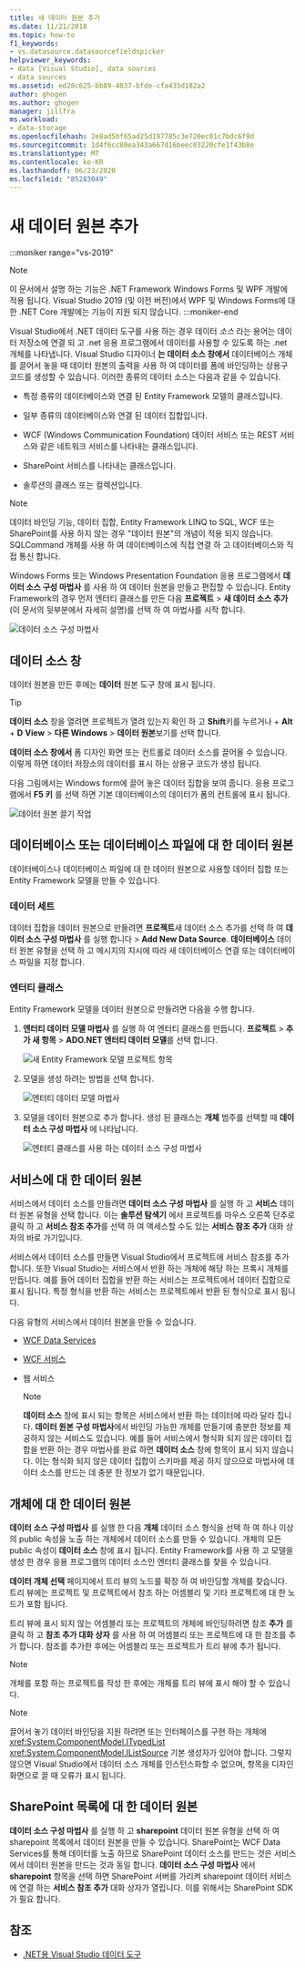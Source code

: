 ```yaml
---
title: 새 데이터 원본 추가
ms.date: 11/21/2018
ms.topic: how-to
f1_keywords:
- vs.datasource.datasourcefieldspicker
helpviewer_keywords:
- data [Visual Studio], data sources
- data sources
ms.assetid: ed28c625-bb89-4037-bfde-cfa435d182a2
author: ghogen
ms.author: ghogen
manager: jillfra
ms.workload:
- data-storage
ms.openlocfilehash: 2e8ad5bf65ad25d197785c3e720ec01c7bdc6f9d
ms.sourcegitcommit: 1d4f6cc80ea343a667d16beec03220cfe1f43b8e
ms.translationtype: MT
ms.contentlocale: ko-KR
ms.lasthandoff: 06/23/2020
ms.locfileid: "85283049"
---
```

# <a name="add-new-data-sources"></a>새 데이터 원본 추가

:::moniker range="vs-2019"
> [!NOTE]
> 이 문서에서 설명 하는 기능은 .NET Framework Windows Forms 및 WPF 개발에 적용 됩니다. Visual Studio 2019 (및 이전 버전)에서 WPF 및 Windows Forms에 대 한 .NET Core 개발에는 기능이 지원 되지 않습니다.
:::moniker-end

Visual Studio에서 .NET 데이터 도구를 사용 하는 경우 데이터 *소스* 라는 용어는 데이터 저장소에 연결 되 고 .net 응용 프로그램에서 데이터를 사용할 수 있도록 하는 .net 개체를 나타냅니다. Visual Studio 디자이너 **는 데이터 소스 창에서** 데이터베이스 개체를 끌어서 놓을 때 데이터 원본의 출력을 사용 하 여 데이터를 폼에 바인딩하는 상용구 코드를 생성할 수 있습니다. 이러한 종류의 데이터 소스는 다음과 같을 수 있습니다.

- 특정 종류의 데이터베이스와 연결 된 Entity Framework 모델의 클래스입니다.

- 일부 종류의 데이터베이스와 연결 된 데이터 집합입니다.

- WCF (Windows Communication Foundation) 데이터 서비스 또는 REST 서비스와 같은 네트워크 서비스를 나타내는 클래스입니다.

- SharePoint 서비스를 나타내는 클래스입니다.

- 솔루션의 클래스 또는 컬렉션입니다.

> [!NOTE]
> 데이터 바인딩 기능, 데이터 집합, Entity Framework LINQ to SQL, WCF 또는 SharePoint를 사용 하지 않는 경우 "데이터 원본"의 개념이 적용 되지 않습니다. SQLCommand 개체를 사용 하 여 데이터베이스에 직접 연결 하 고 데이터베이스와 직접 통신 합니다.

Windows Forms 또는 Windows Presentation Foundation 응용 프로그램에서 **데이터 소스 구성 마법사** 를 사용 하 여 데이터 원본을 만들고 편집할 수 있습니다. Entity Framework의 경우 먼저 엔터티 클래스를 만든 다음 **프로젝트**  >  **새 데이터 소스 추가** (이 문서의 뒷부분에서 자세히 설명)를 선택 하 여 마법사를 시작 합니다.

![데이터 소스 구성 마법사](../data-tools/media/data-source-configuration-wizard.png)

## <a name="data-sources-window"></a>데이터 소스 창

데이터 원본을 만든 후에는 **데이터** 원본 도구 창에 표시 됩니다.

> [!TIP]
> **데이터 소스** 창을 열려면 프로젝트가 열려 있는지 확인 하 고 **Shift**키를 누르거나 + **Alt** + **D** **View**  >  **다른 Windows**  >  **데이터 원본**보기를 선택 합니다.

**데이터 소스 창에서** 폼 디자인 화면 또는 컨트롤로 데이터 소스를 끌어올 수 있습니다. 이렇게 하면 데이터 저장소의 데이터를 표시 하는 상용구 코드가 생성 됩니다.

다음 그림에서는 Windows form에 끌어 놓은 데이터 집합을 보여 줍니다. 응용 프로그램에서 **F5 키** 를 선택 하면 기본 데이터베이스의 데이터가 폼의 컨트롤에 표시 됩니다.

![데이터 원본 끌기 작업](../data-tools/media/raddata-data-source-drag-operation.png)

## <a name="data-source-for-a-database-or-a-database-file"></a>데이터베이스 또는 데이터베이스 파일에 대 한 데이터 원본

데이터베이스나 데이터베이스 파일에 대 한 데이터 원본으로 사용할 데이터 집합 또는 Entity Framework 모델을 만들 수 있습니다.

### <a name="dataset"></a>데이터 세트

데이터 집합을 데이터 원본으로 만들려면 **프로젝트**새 데이터 소스 추가를 선택 하 여 **데이터 소스 구성 마법사** 를 실행 합니다  >  **Add New Data Source**. **데이터베이스** 데이터 원본 유형을 선택 하 고 메시지의 지시에 따라 새 데이터베이스 연결 또는 데이터베이스 파일을 지정 합니다.

### <a name="entity-classes"></a>엔터티 클래스

Entity Framework 모델을 데이터 원본으로 만들려면 다음을 수행 합니다.

1. **엔터티 데이터 모델 마법사** 를 실행 하 여 엔터티 클래스를 만듭니다. **프로젝트**  >  **추가 새 항목**  >  **ADO.NET 엔터티 데이터 모델**를 선택 합니다.

   ![새 Entity Framework 모델 프로젝트 항목](../data-tools/media/raddata-new-entity-framework-model-project-item.png)

1. 모델을 생성 하려는 방법을 선택 합니다.

   ![엔터티 데이터 모델 마법사](../data-tools/media/raddata-entity-data-model-wizard.png)

1. 모델을 데이터 원본으로 추가 합니다. 생성 된 클래스는 **개체** 범주를 선택할 때 **데이터 소스 구성 마법사** 에 나타납니다.

   ![엔터티 클래스를 사용 하는 데이터 소스 구성 마법사](../data-tools/media/raddata-data-source-configuration-wizard-with-entity-classes.png)

## <a name="data-source-for-a-service"></a>서비스에 대 한 데이터 원본

서비스에서 데이터 소스를 만들려면 **데이터 소스 구성 마법사** 를 실행 하 고 **서비스** 데이터 원본 유형을 선택 합니다. 이는 **솔루션 탐색기** 에서 프로젝트를 마우스 오른쪽 단추로 클릭 하 고 **서비스 참조 추가**를 선택 하 여 액세스할 수도 있는 **서비스 참조 추가** 대화 상자의 바로 가기입니다.

서비스에서 데이터 소스를 만들면 Visual Studio에서 프로젝트에 서비스 참조를 추가 합니다. 또한 Visual Studio는 서비스에서 반환 하는 개체에 해당 하는 프록시 개체를 만듭니다. 예를 들어 데이터 집합을 반환 하는 서비스는 프로젝트에서 데이터 집합으로 표시 됩니다. 특정 형식을 반환 하는 서비스는 프로젝트에서 반환 된 형식으로 표시 됩니다.

다음 유형의 서비스에서 데이터 원본을 만들 수 있습니다.

- [WCF Data Services](/dotnet/framework/data/wcf/wcf-data-services-overview)

- [WCF 서비스](../data-tools/windows-communication-foundation-services-and-wcf-data-services-in-visual-studio.md)

- 웹 서비스

    > [!NOTE]
    > **데이터 소스** 창에 표시 되는 항목은 서비스에서 반환 하는 데이터에 따라 달라 집니다. **데이터 원본 구성 마법사**에서 바인딩 가능한 개체를 만들기에 충분한 정보를 제공하지 않는 서비스도 있습니다. 예를 들어 서비스에서 형식화 되지 않은 데이터 집합을 반환 하는 경우 마법사를 완료 하면 **데이터 소스** 창에 항목이 표시 되지 않습니다. 이는 형식화 되지 않은 데이터 집합이 스키마를 제공 하지 않으므로 마법사에 데이터 소스를 만드는 데 충분 한 정보가 없기 때문입니다.

## <a name="data-source-for-an-object"></a>개체에 대 한 데이터 원본

**데이터 소스 구성 마법사** 를 실행 한 다음 **개체** 데이터 소스 형식을 선택 하 여 하나 이상의 public 속성을 노출 하는 개체에서 데이터 소스를 만들 수 있습니다. 개체의 모든 public 속성이 **데이터 소스** 창에 표시 됩니다. Entity Framework를 사용 하 고 모델을 생성 한 경우 응용 프로그램의 데이터 소스인 엔터티 클래스를 찾을 수 있습니다.

**데이터 개체 선택** 페이지에서 트리 뷰의 노드를 확장 하 여 바인딩할 개체를 찾습니다. 트리 뷰에는 프로젝트 및 프로젝트에서 참조 하는 어셈블리 및 기타 프로젝트에 대 한 노드가 포함 됩니다.

트리 뷰에 표시 되지 않는 어셈블리 또는 프로젝트의 개체에 바인딩하려면 참조 **추가** 를 클릭 하 고 **참조 추가 대화 상자** 를 사용 하 여 어셈블리 또는 프로젝트에 대 한 참조를 추가 합니다. 참조를 추가한 후에는 어셈블리 또는 프로젝트가 트리 뷰에 추가 됩니다.

> [!NOTE]
> 개체를 포함 하는 프로젝트를 작성 한 후에는 개체를 트리 뷰에 표시 해야 할 수 있습니다.

> [!NOTE]
> 끌어서 놓기 데이터 바인딩을 지원 하려면 또는 인터페이스를 구현 하는 개체에 <xref:System.ComponentModel.ITypedList> <xref:System.ComponentModel.IListSource> 기본 생성자가 있어야 합니다. 그렇지 않으면 Visual Studio에서 데이터 소스 개체를 인스턴스화할 수 없으며, 항목을 디자인 화면으로 끌 때 오류가 표시 됩니다.

## <a name="data-source-for-a-sharepoint-list"></a>SharePoint 목록에 대 한 데이터 원본

**데이터 소스 구성 마법사** 를 실행 하 고 **sharepoint** 데이터 원본 유형을 선택 하 여 sharepoint 목록에서 데이터 원본을 만들 수 있습니다. SharePoint는 WCF Data Services를 통해 데이터를 노출 하므로 SharePoint 데이터 소스를 만드는 것은 서비스에서 데이터 원본을 만드는 것과 동일 합니다. **데이터 소스 구성 마법사** 에서 **sharepoint** 항목을 선택 하면 SharePoint 서버를 가리켜 sharepoint 데이터 서비스에 연결 하는 **서비스 참조 추가** 대화 상자가 열립니다. 이를 위해서는 SharePoint SDK가 필요 합니다.

## <a name="see-also"></a>참조

- [.NET용 Visual Studio 데이터 도구](../data-tools/visual-studio-data-tools-for-dotnet.md)
